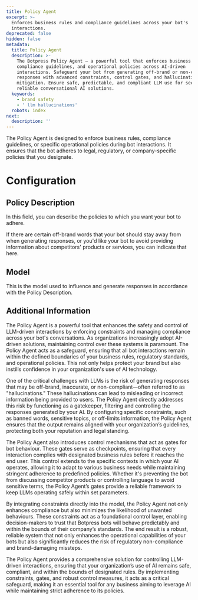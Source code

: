 ```yaml
---
title: Policy Agent
excerpt: >-
  Enforces business rules and compliance guidelines across your bot's
  interactions.
deprecated: false
hidden: false
metadata:
  title: Policy Agent
  description: >-
    The Botpress Policy Agent – a powerful tool that enforces business rules,
    compliance guidelines, and operational policies across AI-driven
    interactions. Safeguard your bot from generating off-brand or non-compliant
    responses with advanced constraints, control gates, and hallucination
    mitigation. Ensure safe, predictable, and compliant LLM use for secure and
    reliable conversational AI solutions.
  keywords:
    - brand safety
    - ' llm hallucinations'
  robots: index
next:
  description: ''
---
```

The Policy Agent is designed to enforce business rules, compliance guidelines, or specific operational policies during bot interactions. It ensures that the bot adheres to legal, regulatory, or company-specific policies that you designate.

# Configuration

## Policy Description

In this field, you can describe the policies to which you want your bot to adhere.

If there are certain off-brand words that your bot should stay away from when generating responses, or you'd like your bot to avoid providing information about competitors' products or services, you can indicate that here.

## Model

This is the model used to influence and generate responses in accordance with the Policy Description.

## Additional Information

The Policy Agent is a powerful tool that enhances the safety and control of LLM-driven interactions by enforcing constraints and managing compliance across your bot's conversations. As organizations increasingly adopt AI-driven solutions, maintaining control over these systems is paramount. The Policy Agent acts as a safeguard, ensuring that all bot interactions remain within the defined boundaries of your business rules, regulatory standards, and operational policies. This not only helps protect your brand but also instills confidence in your organization's use of AI technology.

One of the critical challenges with LLMs  is the risk of generating responses that may be off-brand, inaccurate, or non-compliant—often referred to as "hallucinations." These hallucinations can lead to misleading or incorrect information being provided to users. The Policy Agent directly addresses this risk by functioning as a gatekeeper, filtering and controlling the responses generated by your AI. By configuring specific constraints, such as banned words, sensitive topics, or off-limits information, the Policy Agent ensures that the output remains aligned with your organization’s guidelines, protecting both your reputation and legal standing.

The Policy Agent also introduces control mechanisms that act as gates for bot behaviour. These gates serve as checkpoints, ensuring that every interaction complies with designated business rules before it reaches the end user. This control extends to the specific contexts in which your AI operates, allowing it to adapt to various business needs while maintaining stringent adherence to predefined policies. Whether it's preventing the bot from discussing competitor products or controlling language to avoid sensitive terms, the Policy Agent’s gates provide a reliable framework to keep LLMs operating safely within set parameters.

By integrating constraints directly into the model, the Policy Agent not only enhances compliance but also minimizes the likelihood of unwanted behaviours. These constraints act as a foundational control layer, enabling decision-makers to trust that Botpress bots will behave predictably and within the bounds of their company’s standards. The end result is a robust, reliable system that not only enhances the operational capabilities of your bots but also significantly reduces the risk of regulatory non-compliance and brand-damaging missteps.

The Policy Agent provides a comprehensive solution for controlling LLM-driven interactions, ensuring that your organization’s use of AI remains safe, compliant, and within the bounds of designated rules. By implementing constraints, gates, and robust control measures, it acts as a critical safeguard, making it an essential tool for any business aiming to leverage AI while maintaining strict adherence to its policies.